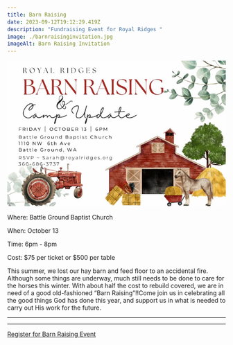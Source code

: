 ```yaml
---
title: Barn Raising
date: 2023-09-12T19:12:29.419Z
description: "Fundraising Event for Royal Ridges "
image: ./barnraisinginvitation.jpg
imageAlt: Barn Raising Invitation
---
```

![Barn Rising](barnraisinginvitation.jpg "Barn Rising - Royal Ridges Fundraiser")

<div className="text-center">
    <p className="my-2"><span className="font-semibold">Where:&nbsp;</span>Battle Ground Baptist Church</p>
    <p className="mb-2"><span className="font-semibold">When:&nbsp;</span>October 13 </p>
    <p className="mb-2"><span className="font-semibold">Time:&nbsp;</span>6pm - 8pm</p>
    <p className="mb-2"><span className="font-semibold">Cost:&nbsp;</span>$75 per ticket or $500 per table</p>
</div>

<p className="my-4"> This summer, we lost our hay barn and feed floor to an accidental fire. 
Although some things are underway, much still needs to be done to care for the horses this winter. With about half the cost to rebuild covered, we are in need of a good old-fashioned “Barn Raising”!!Come join us in celebrating all the good things God has done this year, and support us in what is needed to carry out His work for the future.  </p>

<hr />

<hr />

<div className='text-center mt-4'>
    <a 
        href='https://www.ultracamp.com/info/upcomingSessions.aspx?idCamp=1145&campCode=151'
        className='text-green-200 hover:text-indigo-400 hover:underline font-cursive text-2xl'
        target='_blank' 
        rel='noopener noreferrer'
    >Register for Barn Raising Event</a>
</div>